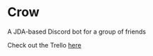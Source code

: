 # Crow
A JDA-based Discord bot for a group of friends

Check out the Trello [here](https://trello.com/b/yZKQATmC/v10-release-update "Crow Trello")
